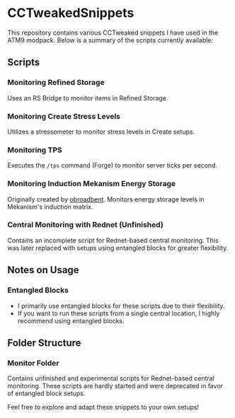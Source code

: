# CCTweakedSnippets

This repository contains various CCTweaked snippets I have used in the ATM9 modpack. Below is a summary of the scripts currently available:

## Scripts

### Monitoring Refined Storage
Uses an RS Bridge to monitor items in Refined Storage.

### Monitoring Create Stress Levels
Utilizes a stressometer to monitor stress levels in Create setups.

### Monitoring TPS
Executes the `/tps` command (Forge) to monitor server ticks per second.

### Monitoring Induction Mekanism Energy Storage
Originally created by [obroadbent](https://www.reddit.com/r/ComputerCraft/comments/1c9uv3u/induction_matrix_graphs_mekanism_computercraft/). Monitors energy storage levels in Mekanism's induction matrix.

### Central Monitoring with Rednet (Unfinished)
Contains an incomplete script for Rednet-based central monitoring. This was later replaced with setups using entangled blocks for greater flexibility.

## Notes on Usage

### Entangled Blocks
- I primarily use entangled blocks for these scripts due to their flexibility.
- If you want to run these scripts from a single central location, I highly recommend using entangled blocks.

## Folder Structure

### Monitor Folder
Contains unfinished and experimental scripts for Rednet-based central monitoring. These scripts are hardly started and were deprecated in favor of entangled block setups.

Feel free to explore and adapt these snippets to your own setups!
